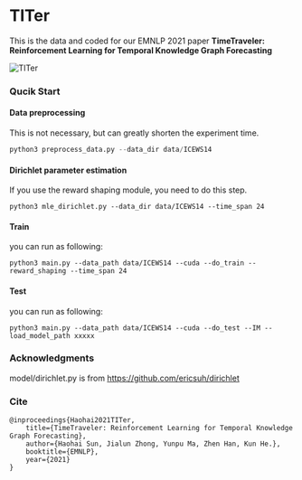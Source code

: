 # TITer

This is the data and coded for our EMNLP 2021 paper **TimeTraveler: Reinforcement Learning for Temporal Knowledge Graph Forecasting**

![TITer](./img/main.jpg)

### Qucik Start

#### Data preprocessing

This is not necessary, but can greatly shorten the experiment time.

```python
python3 preprocess_data.py --data_dir data/ICEWS14
```

#### Dirichlet parameter estimation

If you use the reward shaping module, you need to do this step.

```
python3 mle_dirichlet.py --data_dir data/ICEWS14 --time_span 24
```

#### Train

you can run as following:
```
python3 main.py --data_path data/ICEWS14 --cuda --do_train --reward_shaping --time_span 24
```

#### Test
you can run as following:
```
python3 main.py --data_path data/ICEWS14 --cuda --do_test --IM --load_model_path xxxxx
```

### Acknowledgments
model/dirichlet.py is from https://github.com/ericsuh/dirichlet

### Cite

```
@inproceedings{Haohai2021TITer,
	title={TimeTraveler: Reinforcement Learning for Temporal Knowledge Graph Forecasting},
	author={Haohai Sun, Jialun Zhong, Yunpu Ma, Zhen Han, Kun He.},
	booktitle={EMNLP},
	year={2021}
}
```
